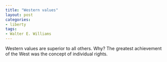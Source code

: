 ```yaml
---
title: "Western values"
layout: post
categories:
- liberty
tags:
- Walter E. Williams
---
```


Western values are superior to all others. Why? The greatest achievement of the West was the concept of individual rights.